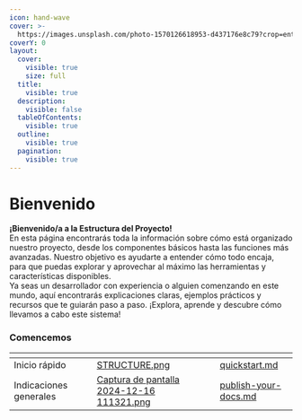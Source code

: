 ```yaml
---
icon: hand-wave
cover: >-
  https://images.unsplash.com/photo-1570126618953-d437176e8c79?crop=entropy&cs=srgb&fm=jpg&ixid=M3wxOTcwMjR8MHwxfHNlYXJjaHw5fHxjb21wYW55fGVufDB8fHx8MTczMzkzOTIxN3ww&ixlib=rb-4.0.3&q=85
coverY: 0
layout:
  cover:
    visible: true
    size: full
  title:
    visible: true
  description:
    visible: false
  tableOfContents:
    visible: true
  outline:
    visible: true
  pagination:
    visible: true
---
```


# Bienvenido

**¡Bienvenido/a a la Estructura del Proyecto!**\
En esta página encontrarás toda la información sobre cómo está organizado nuestro proyecto, desde los componentes básicos hasta las funciones más avanzadas. Nuestro objetivo es ayudarte a entender cómo todo encaja, para que puedas explorar y aprovechar al máximo las herramientas y características disponibles.\
Ya seas un desarrollador con experiencia o alguien comenzando en este mundo, aquí encontrarás explicaciones claras, ejemplos prácticos y recursos que te guiarán paso a paso. ¡Explora, aprende y descubre cómo llevamos a cabo este sistema!

### Comencemos

<table data-view="cards"><thead><tr><th></th><th></th><th data-hidden data-card-cover data-type="files"></th><th data-hidden></th><th data-hidden data-card-target data-type="content-ref"></th></tr></thead><tbody><tr><td>Inicio rápido</td><td></td><td><a href=".gitbook/assets/STRUCTURE.png">STRUCTURE.png</a></td><td></td><td><a href="inicio-rapido/quickstart.md">quickstart.md</a></td></tr><tr><td>Indicaciones generales</td><td></td><td><a href=".gitbook/assets/Captura de pantalla 2024-12-16 111321.png">Captura de pantalla 2024-12-16 111321.png</a></td><td></td><td><a href="inicio-rapido/publish-your-docs.md">publish-your-docs.md</a></td></tr></tbody></table>
